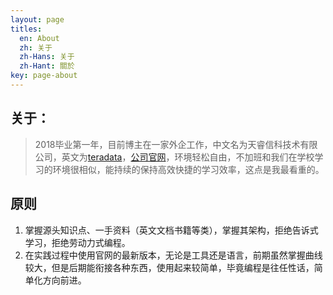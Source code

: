 ```yaml
---
layout: page
titles:
  en: About
  zh: 关于
  zh-Hans: 关于
  zh-Hant: 關於
key: page-about
---
```


## 关于：
> 2018毕业第一年，目前博主在一家外企工作，中文名为天睿信科技术有限公司，英文为[teradata](https://baike.baidu.com/item/Teradata/1792590?fr=aladdin)，[公司官网](https://www.teradata.com.cn/)，环境轻松自由，不加班和我们在学校学习的环境很相似，能持续的保持高效快捷的学习效率，这点是我最看重的。

## 原则

1. 掌握源头知识点、一手资料（英文文档书籍等类），掌握其架构，拒绝告诉式学习，拒绝劳动力式编程。
2. 在实践过程中使用官网的最新版本，无论是工具还是语言，前期虽然掌握曲线较大，但是后期能衔接各种东西，使用起来较简单，毕竟编程是往任性话，简单化方向前进。
